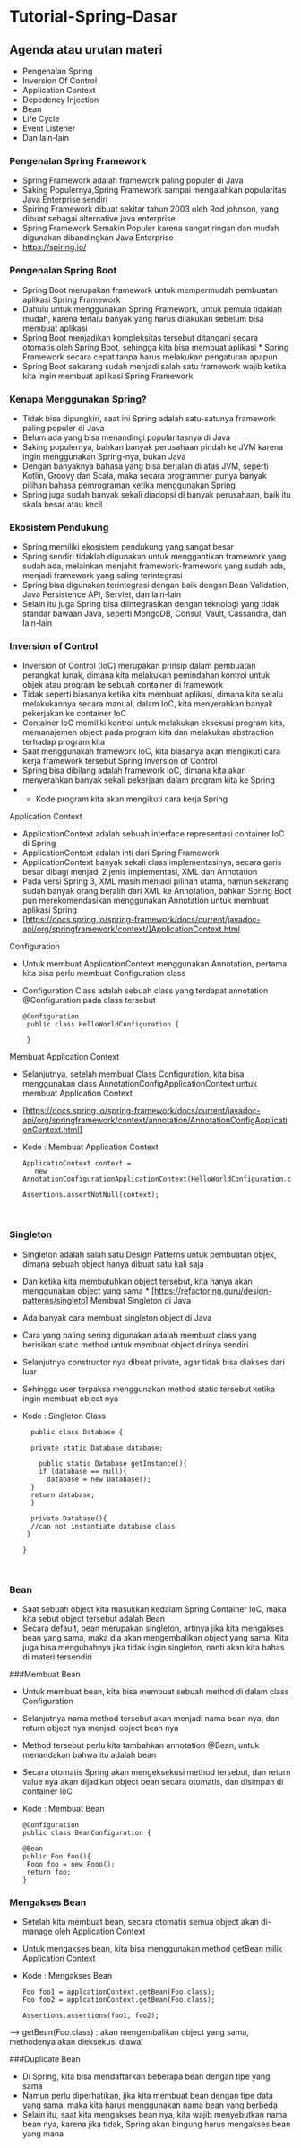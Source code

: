 # Tutorial-Spring-Dasar
## Agenda atau urutan materi

* Pengenalan Spring
* Inversion Of Control
* Application Context
* Depedency Injection
* Bean
* Life Cycle
* Event Listener
* Dan lain-lain

### Pengenalan Spring Framework
* Spring Framework adalah framework paling populer di Java
* Saking Populernya,Spring Framework sampai mengalahkan popularitas Java Enterprise sendiri
* Spiring Framework dibuat sekitar tahun 2003 oleh Rod johnson, yang dibuat sebagai alternative java enterprise
* Spring Framework Semakin Populer karena sangat ringan dan mudah digunakan dibandingkan Java Enterprise
* https://spiring.io/

### Pengenalan Spring Boot
* Spring Boot merupakan framework untuk mempermudah pembuatan aplikasi Spring Framework
* Dahulu untuk menggunakan Spring Framework, untuk pemula tidaklah mudah, karena terlalu banyak yang harus dilakukan sebelum bisa membuat aplikasi
* Spring Boot menjadikan kompleksitas tersebut ditangani secara otomatis oleh Spring Boot, sehingga kita bisa membuat aplikasi * Spring Framework secara cepat tanpa harus melakukan pengaturan apapun
* Spring Boot sekarang sudah menjadi salah satu framework wajib ketika kita ingin membuat aplikasi Spring Framework

### Kenapa Menggunakan Spring?
* Tidak bisa dipungkiri, saat ini Spring adalah satu-satunya framework paling populer di Java
* Belum ada yang bisa menandingi popularitasnya di Java
* Saking populernya, bahkan banyak perusahaan pindah ke JVM karena ingin menggunakan Spring-nya, bukan Java
* Dengan banyaknya bahasa yang bisa berjalan di atas JVM, seperti Kotlin, Groovy dan Scala, maka secara programmer punya banyak pilihan bahasa pemrograman ketika menggunakan Spring 
* Spring juga sudah banyak sekali diadopsi di banyak perusahaan, baik itu skala besar atau kecil
 
### Ekosistem Pendukung
* Spring memiliki ekosistem pendukung yang sangat besar
* Spring sendiri tidaklah digunakan untuk menggantikan framework yang sudah ada, melainkan menjahit framework-framework yang sudah ada, menjadi framework yang saling terintegrasi
* Spring bisa digunakan terintegrasi dengan baik dengan Bean Validation, Java Persistence API, Servlet, dan lain-lain
* Selain itu juga Spring bisa diintegrasikan dengan teknologi yang tidak standar bawaan Java, seperti MongoDB, Consul, Vault, Cassandra, dan lain-lain

### Inversion of Control
* Inversion of Control (IoC) merupakan prinsip dalam pembuatan perangkat lunak, dimana kita melakukan pemindahan kontrol untuk objek atau program ke sebuah container di framework
* Tidak seperti biasanya ketika kita membuat aplikasi, dimana kita selalu melakukannya secara manual, dalam IoC, kita menyerahkan banyak pekerjakan ke container IoC 
* Container IoC memiliki kontrol untuk melakukan eksekusi program kita, memanajemen object pada program kita dan melakukan abstraction terhadap program kita
* Saat menggunakan framework IoC, kita biasanya akan mengikuti cara kerja framework tersebut
Spring Inversion of Control
* Spring bisa dibilang adalah framework IoC, dimana kita akan menyerahkan banyak sekali pekerjaan dalam program kita ke Spring
* * Kode program kita akan mengikuti cara kerja Spring

Application Context
* ApplicationContext adalah sebuah interface representasi container IoC di Spring
* ApplicationContext adalah inti dari Spring Framework
* ApplicationContext banyak sekali class implementasinya, secara garis besar dibagi menjadi 2 jenis implementasi, XML dan Annotation
* Pada versi Spring 3, XML masih menjadi pilihan utama, namun sekarang sudah banyak orang beralih dari XML ke Annotation, bahkan Spring Boot pun merekomendasikan menggunakan Annotation untuk membuat aplikasi Spring
* [https://docs.spring.io/spring-framework/docs/current/javadoc-api/org/springframework/context/]ApplicationContext.html 
 
Configuration
* Untuk membuat ApplicationContext menggunakan Annotation, pertama kita bisa perlu membuat Configuration class
* Configuration Class adalah sebuah class yang terdapat annotation @Configuration pada class tersebut
  
      @Configuration
       public class HelloWorldConfiguration {
    
       }


Membuat Application Context
* Selanjutnya, setelah membuat Class Configuration, kita bisa menggunakan class AnnotationConfigApplicationContext untuk membuat Application Context
* [https://docs.spring.io/spring-framework/docs/current/javadoc-api/org/springframework/context/annotation/AnnotationConfigApplicationContext.html] 
* Kode : Membuat Application Context
         
      ApplicatioContext context =
         new AnnotationConfigurationApplicationContext(HelloWorldConfiguration.class);
         
      Assertions.assertNotNull(context);
 
 
### Singleton
* Singleton adalah salah satu Design Patterns untuk pembuatan objek, dimana sebuah object hanya dibuat satu kali saja
* Dan ketika kita membutuhkan object tersebut, kita hanya akan menggunakan object yang sama * [https://refactoring.guru/design-patterns/singleto] 
Membuat Singleton di Java
* Ada banyak cara membuat singleton object di Java
* Cara yang paling sering digunakan adalah membuat class yang berisikan static method untuk membuat object dirinya sendiri
* Selanjutnya constructor nya dibuat private, agar tidak bisa diakses dari luar
* Sehingga user terpaksa menggunakan method static tersebut ketika ingin membuat object nya
* Kode : Singleton Class
        
        public class Database {
    
        private static Database database;
    
          public static Database getInstance(){
          if (database == null){
            database = new Database();
        }
        return database;
        }
    
        private Database(){
        //can not instantiate database class
       }
    
      }

 
### Bean
* Saat sebuah object kita masukkan kedalam Spring Container IoC, maka kita sebut object tersebut adalah Bean
* Secara default, bean merupakan singleton, artinya jika kita mengakses bean yang sama, maka dia akan mengembalikan object yang sama. Kita juga bisa mengubahnya jika tidak ingin singleton, nanti akan kita bahas di materi tersendiri

###Membuat Bean
* Untuk membuat bean, kita bisa membuat sebuah method di dalam class Configuration
* Selanjutnya nama method tersebut akan menjadi nama bean nya, dan return object nya menjadi object bean nya
* Method tersebut perlu kita tambahkan annotation @Bean, untuk menandakan bahwa itu adalah bean
* Secara otomatis Spring akan mengeksekusi method tersebut, dan return value nya akan dijadikan object bean secara otomatis, dan disimpan di container IoC
* Kode : Membuat Bean
       
      @Configuration
      public class BeanConfiguration {
    
      @Bean
      public Foo foo(){
       Fooo foo = new Fooo();
       return foo;
      }
 
### Mengakses Bean
* Setelah kita membuat bean, secara otomatis semua object akan di-manage oleh Application Context
* Untuk mengakses bean, kita bisa menggunakan method getBean milik Application Context
* Kode : Mengakses Bean

      Foo foo1 = applcationContext.getBean(Foo.class);
      Foo foo2 = applcationContext.getBean(Foo.class);
      
      Assertions.assertions(foo1, foo2);
 
--> getBean(Foo.class) : akan mengembalikan object yang sama, methodenya akan dieksekusi diawal

###Duplicate Bean
* Di Spring, kita bisa mendaftarkan beberapa bean dengan tipe yang sama 
* Namun perlu diperhatikan, jika kita membuat bean dengan tipe data yang sama, maka kita harus menggunakan nama bean yang berbeda
* Selain itu, saat kita mengakses bean nya, kita wajib menyebutkan nama bean nya, karena jika tidak, Spring akan bingung harus mengakses bean yang mana
